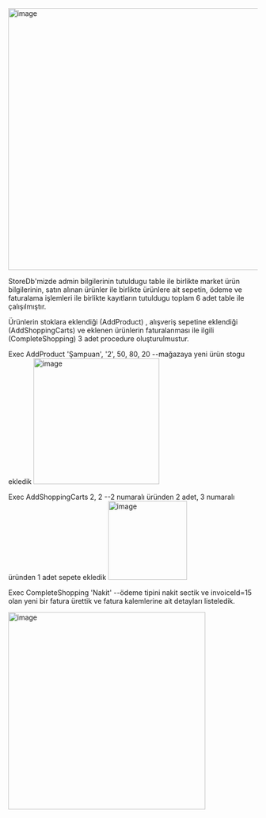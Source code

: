 <img width="528" alt="image" src="https://github.com/Sasaliha/CreateInvoice/assets/77535648/2c933db1-8c5d-484a-8f25-aeedcbf063e1">

StoreDb'mizde admin bilgilerinin tutuldugu table ile birlikte market ürün bilgilerinin, satın alınan ürünler ile birlikte ürünlere ait sepetin, ödeme ve faturalama işlemleri ile birlikte kayıtların tutuldugu toplam 6 adet table ile çalışılmıştır.

Ürünlerin stoklara eklendiği (AddProduct) , alışveriş sepetine eklendiği (AddShoppingCarts) ve eklenen ürünlerin faturalanması ile ilgili (CompleteShopping) 3 adet procedure oluşturulmustur.


Exec AddProduct 'Şampuan', '2', 50, 80, 20 --mağazaya yeni ürün stogu ekledik
<img width="254" alt="image" src="https://github.com/Sasaliha/CreateInvoice/assets/77535648/8f73358a-0ae2-4dcb-bafa-0c405b385903">


Exec AddShoppingCarts 2, 2 --2 numaralı üründen 2 adet, 3 numaralı üründen 1 adet sepete ekledik
<img width="159" alt="image" src="https://github.com/Sasaliha/CreateInvoice/assets/77535648/340f9e81-94b9-467c-a829-832d2287c81f">

Exec CompleteShopping 'Nakit' --ödeme tipini nakit sectik ve invoiceId=15 olan yeni bir fatura ürettik ve fatura kalemlerine ait detayları listeledik.

<img width="398" alt="image" src="https://github.com/Sasaliha/CreateInvoice/assets/77535648/10244526-e124-49e3-872f-336bfefd4ccf">







